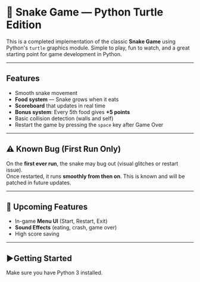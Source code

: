 # 🐍 Snake Game — Python Turtle Edition

This is a completed implementation of the classic **Snake Game** using Python's `turtle` graphics module. Simple to play, fun to watch, and a great starting point for game development in Python.

---

## Features

- Smooth snake movement
- **Food system** — Snake grows when it eats
- **Scoreboard** that updates in real time
- **Bonus system**: Every 5th food gives **+5 points**
- Basic collision detection (walls and self)
- Restart the game by pressing the `space` key after Game Over

---

## ⚠️ Known Bug (First Run Only)

On the **first ever run**, the snake may bug out (visual glitches or restart issue).  
Once restarted, it runs **smoothly from then on**. This is known and will be patched in future updates.

---

## 🚧 Upcoming Features

- In-game **Menu UI** (Start, Restart, Exit)
- **Sound Effects** (eating, crash, game over)
- High score saving

---

## ▶Getting Started

Make sure you have Python 3 installed.


